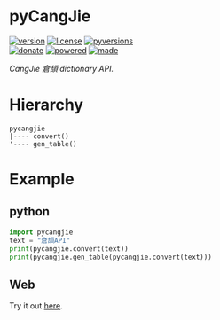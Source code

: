 # pyCangJie

<badges>[![version](https://img.shields.io/pypi/v/pycangjie.svg)](https://pypi.org/project/pycangjie/)
[![license](https://img.shields.io/pypi/l/pycangjie.svg)](https://pypi.org/project/pycangjie/)
[![pyversions](https://img.shields.io/pypi/pyversions/pycangjie.svg)](https://pypi.org/project/pycangjie/)  
[![donate](https://img.shields.io/badge/Donate-Paypal-0070ba.svg)](https://paypal.me/foxe6)
[![powered](https://img.shields.io/badge/Powered%20by-UTF8-red.svg)](https://paypal.me/foxe6)
[![made](https://img.shields.io/badge/Made%20with-PyCharm-red.svg)](https://paypal.me/foxe6)
</badges>

<i>CangJie 倉頡 dictionary API.</i>

# Hierarchy

```
pycangjie
|---- convert()
'---- gen_table()
```

# Example

## python
```python
import pycangjie
text = "倉頡API"
print(pycangjie.convert(text))
print(pycangjie.gen_table(pycangjie.convert(text)))
```

## Web
Try it out [here](http://cangjie.xxxx.kozow.com/).

